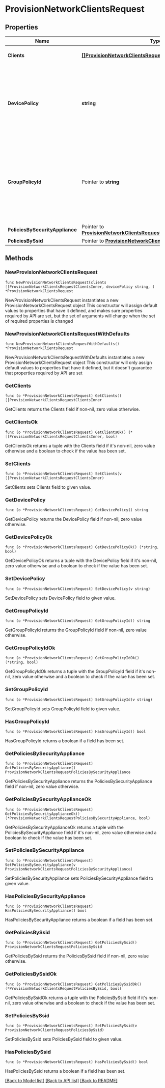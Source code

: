 # ProvisionNetworkClientsRequest

## Properties

Name | Type | Description | Notes
------------ | ------------- | ------------- | -------------
**Clients** | [**[]ProvisionNetworkClientsRequestClientsInner**](ProvisionNetworkClientsRequestClientsInner.md) | The array of clients to provision | 
**DevicePolicy** | **string** | The policy to apply to the specified client. Can be &#39;Group policy&#39;, &#39;Allowed&#39;, &#39;Blocked&#39;, &#39;Per connection&#39; or &#39;Normal&#39;. Required. | 
**GroupPolicyId** | Pointer to **string** | The ID of the desired group policy to apply to the client. Required if &#39;devicePolicy&#39; is set to \&quot;Group policy\&quot;. Otherwise this is ignored. | [optional] 
**PoliciesBySecurityAppliance** | Pointer to [**ProvisionNetworkClientsRequestPoliciesBySecurityAppliance**](ProvisionNetworkClientsRequestPoliciesBySecurityAppliance.md) |  | [optional] 
**PoliciesBySsid** | Pointer to [**ProvisionNetworkClientsRequestPoliciesBySsid**](ProvisionNetworkClientsRequestPoliciesBySsid.md) |  | [optional] 

## Methods

### NewProvisionNetworkClientsRequest

`func NewProvisionNetworkClientsRequest(clients []ProvisionNetworkClientsRequestClientsInner, devicePolicy string, ) *ProvisionNetworkClientsRequest`

NewProvisionNetworkClientsRequest instantiates a new ProvisionNetworkClientsRequest object
This constructor will assign default values to properties that have it defined,
and makes sure properties required by API are set, but the set of arguments
will change when the set of required properties is changed

### NewProvisionNetworkClientsRequestWithDefaults

`func NewProvisionNetworkClientsRequestWithDefaults() *ProvisionNetworkClientsRequest`

NewProvisionNetworkClientsRequestWithDefaults instantiates a new ProvisionNetworkClientsRequest object
This constructor will only assign default values to properties that have it defined,
but it doesn't guarantee that properties required by API are set

### GetClients

`func (o *ProvisionNetworkClientsRequest) GetClients() []ProvisionNetworkClientsRequestClientsInner`

GetClients returns the Clients field if non-nil, zero value otherwise.

### GetClientsOk

`func (o *ProvisionNetworkClientsRequest) GetClientsOk() (*[]ProvisionNetworkClientsRequestClientsInner, bool)`

GetClientsOk returns a tuple with the Clients field if it's non-nil, zero value otherwise
and a boolean to check if the value has been set.

### SetClients

`func (o *ProvisionNetworkClientsRequest) SetClients(v []ProvisionNetworkClientsRequestClientsInner)`

SetClients sets Clients field to given value.


### GetDevicePolicy

`func (o *ProvisionNetworkClientsRequest) GetDevicePolicy() string`

GetDevicePolicy returns the DevicePolicy field if non-nil, zero value otherwise.

### GetDevicePolicyOk

`func (o *ProvisionNetworkClientsRequest) GetDevicePolicyOk() (*string, bool)`

GetDevicePolicyOk returns a tuple with the DevicePolicy field if it's non-nil, zero value otherwise
and a boolean to check if the value has been set.

### SetDevicePolicy

`func (o *ProvisionNetworkClientsRequest) SetDevicePolicy(v string)`

SetDevicePolicy sets DevicePolicy field to given value.


### GetGroupPolicyId

`func (o *ProvisionNetworkClientsRequest) GetGroupPolicyId() string`

GetGroupPolicyId returns the GroupPolicyId field if non-nil, zero value otherwise.

### GetGroupPolicyIdOk

`func (o *ProvisionNetworkClientsRequest) GetGroupPolicyIdOk() (*string, bool)`

GetGroupPolicyIdOk returns a tuple with the GroupPolicyId field if it's non-nil, zero value otherwise
and a boolean to check if the value has been set.

### SetGroupPolicyId

`func (o *ProvisionNetworkClientsRequest) SetGroupPolicyId(v string)`

SetGroupPolicyId sets GroupPolicyId field to given value.

### HasGroupPolicyId

`func (o *ProvisionNetworkClientsRequest) HasGroupPolicyId() bool`

HasGroupPolicyId returns a boolean if a field has been set.

### GetPoliciesBySecurityAppliance

`func (o *ProvisionNetworkClientsRequest) GetPoliciesBySecurityAppliance() ProvisionNetworkClientsRequestPoliciesBySecurityAppliance`

GetPoliciesBySecurityAppliance returns the PoliciesBySecurityAppliance field if non-nil, zero value otherwise.

### GetPoliciesBySecurityApplianceOk

`func (o *ProvisionNetworkClientsRequest) GetPoliciesBySecurityApplianceOk() (*ProvisionNetworkClientsRequestPoliciesBySecurityAppliance, bool)`

GetPoliciesBySecurityApplianceOk returns a tuple with the PoliciesBySecurityAppliance field if it's non-nil, zero value otherwise
and a boolean to check if the value has been set.

### SetPoliciesBySecurityAppliance

`func (o *ProvisionNetworkClientsRequest) SetPoliciesBySecurityAppliance(v ProvisionNetworkClientsRequestPoliciesBySecurityAppliance)`

SetPoliciesBySecurityAppliance sets PoliciesBySecurityAppliance field to given value.

### HasPoliciesBySecurityAppliance

`func (o *ProvisionNetworkClientsRequest) HasPoliciesBySecurityAppliance() bool`

HasPoliciesBySecurityAppliance returns a boolean if a field has been set.

### GetPoliciesBySsid

`func (o *ProvisionNetworkClientsRequest) GetPoliciesBySsid() ProvisionNetworkClientsRequestPoliciesBySsid`

GetPoliciesBySsid returns the PoliciesBySsid field if non-nil, zero value otherwise.

### GetPoliciesBySsidOk

`func (o *ProvisionNetworkClientsRequest) GetPoliciesBySsidOk() (*ProvisionNetworkClientsRequestPoliciesBySsid, bool)`

GetPoliciesBySsidOk returns a tuple with the PoliciesBySsid field if it's non-nil, zero value otherwise
and a boolean to check if the value has been set.

### SetPoliciesBySsid

`func (o *ProvisionNetworkClientsRequest) SetPoliciesBySsid(v ProvisionNetworkClientsRequestPoliciesBySsid)`

SetPoliciesBySsid sets PoliciesBySsid field to given value.

### HasPoliciesBySsid

`func (o *ProvisionNetworkClientsRequest) HasPoliciesBySsid() bool`

HasPoliciesBySsid returns a boolean if a field has been set.


[[Back to Model list]](../README.md#documentation-for-models) [[Back to API list]](../README.md#documentation-for-api-endpoints) [[Back to README]](../README.md)


